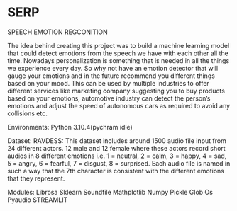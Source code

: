 # SERP
SPEECH EMOTION REGCONITION

The idea behind creating this project was to build a machine learning model that could detect emotions from the speech we have with each other all the time. Nowadays personalization is something that is needed in all the things we experience every day. So why not have an emotion detector that will gauge your emotions and in the future recommend you different things based on your mood. This can be used by multiple industries to offer different services like marketing company suggesting you to buy products based on your emotions, automotive industry can detect the person’s emotions and adjust the speed of autonomous cars as required to avoid any collisions etc.

Environments:
     Python 3.10.4(pychram idle)
     
Dataset:
      RAVDESS: This dataset includes around 1500 audio file input from 24 different actors. 12 male and 12 female where these actors record short audios in 8 different emotions i.e. 1 = neutral, 2 = calm, 3 = happy, 4 = sad, 5 = angry, 6 = fearful, 7 = disgust, 8 = surprised. Each audio file is named in such a way that the 7th character is consistent with the different emotions that they represent.
      
Modules:
      Librosa
      Sklearn
      Soundfile
      Mathplotlib
      Numpy
      Pickle
      Glob
      Os
      Pyaudio
      STREAMLIT
